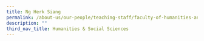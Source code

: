 ```yaml
---
title: Ng Herk Siang
permalink: /about-us/our-people/teaching-staff/faculty-of-humanities-and-social-sciences/ng-herk-siang/
description: ""
third_nav_title: Humanities & Social Sciences
---
```

